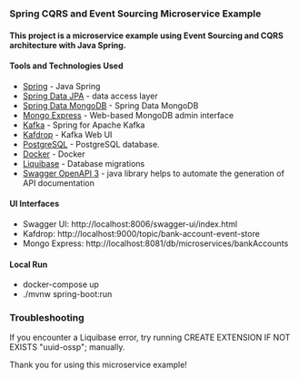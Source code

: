 ### Spring CQRS and Event Sourcing Microservice Example
#### This project is a microservice example using Event Sourcing and CQRS architecture with Java Spring.

#### Tools and Technologies Used
* [Spring](https://spring.io/) - Java Spring
* [Spring Data JPA](https://spring.io/projects/spring-data-jpa) - data access layer
* [Spring Data MongoDB](https://spring.io/projects/spring-data-mongodb) - Spring Data MongoDB
* [Mongo Express](https://github.com/mongo-express/mongo-express) - Web-based MongoDB admin interface
* [Kafka](https://spring.io/projects/spring-kafka) - Spring for Apache Kafka
* [Kafdrop](https://github.com/obsidiandynamics/kafdrop) - Kafka Web UI
* [PostgreSQL](https://www.postgresql.org/) - PostgreSQL database.
* [Docker](https://www.docker.com/) - Docker
* [Liquibase](https://www.liquibase.org/) - Database migrations
* [Swagger OpenAPI 3](https://springdoc.org/) - java library helps to automate the generation of API documentation

#### UI Interfaces
* Swagger UI: http://localhost:8006/swagger-ui/index.html
* Kafdrop: http://localhost:9000/topic/bank-account-event-store
* Mongo Express: http://localhost:8081/db/microservices/bankAccounts

#### Local Run
* docker-compose up
* ./mvnw spring-boot:run

### Troubleshooting
If you encounter a Liquibase error, try running CREATE EXTENSION IF NOT EXISTS "uuid-ossp"; manually.

Thank you for using this microservice example!